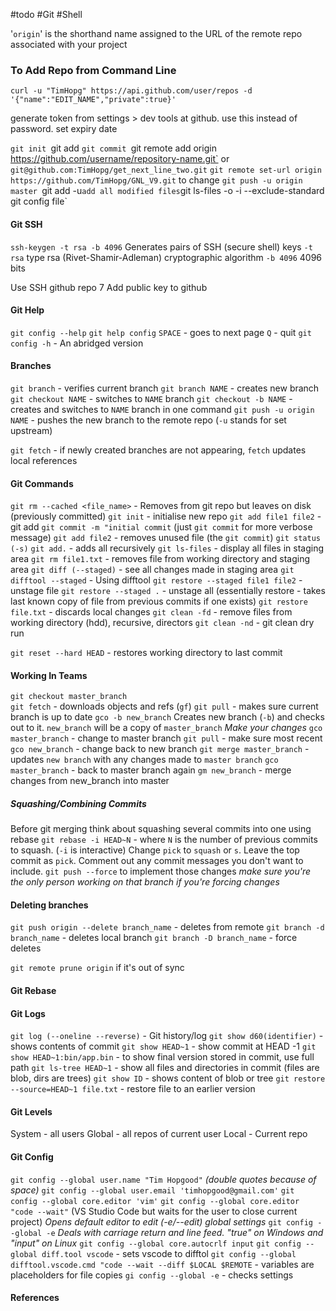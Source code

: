 #todo #Git #Shell 

'`origin`' is the shorthand name assigned to the URL of the remote repo associated with your project
### To Add Repo from Command Line
`curl -u "TimHopg" https://api.github.com/user/repos -d '{"name":"EDIT_NAME","private":true}'`

generate token from settings > dev tools at github. use this instead of password. set expiry date

`git init
`git add
`git commit
`git remote add origin https://github.com/username/repository-name.git` or `git@github.com:TimHopg/get_next_line_two.git`
`git remote set-url origin https://github.com/TimHopg/GNL_V9.git` to change
`git push -u origin master
`git add -u` add all modified files
`git ls-files -o -i --exclude-standard`
`git config file`
#### Git SSH
`ssh-keygen -t rsa -b 4096`
Generates pairs of SSH (secure shell) keys
`-t rsa` type rsa (Rivet-Shamir-Adleman) cryptographic algorithm
`-b 4096` 4096 bits

Use SSH github repo  7
Add public key to github
#### Git Help
`git config --help`
`git help config`
`SPACE` - goes to next page
`Q` - quit
`git config -h` - An abridged version
#### Branches
`git branch` - verifies current branch
`git branch NAME` - creates new branch
`git checkout NAME` - switches to `NAME` branch
`git checkout -b NAME` - creates and switches to `NAME` branch in one command
`git push -u origin NAME` - pushes the new branch to the remote repo (`-u` stands for set upstream)

`git fetch` - if newly created branches are not appearing, `fetch` updates local references
#### Git Commands
`git rm --cached <file_name>` - Removes from git repo but leaves on disk (previously committed)
`git init` - initialise new repo
`git add file1 file2` - git add
`git commit -m "initial commit` (just `git commit` for more verbose message)
`git add file2` - removes unused file (the `git commit`)
`git status (-s)`
`git add.` -  adds all recursively
`git ls-files` - display all files in staging area
`git rm file1.txt` - removes file from working directory and staging area
`git diff (--staged)` - see all changes made in staging area
`git difftool --staged` - Using difftool
`git restore --staged file1 file2` - unstage file
`git restore --staged .` - unstage all (essentially restore - takes last known copy of file from previous commits if one exists)
`git restore file.txt` - discards local changes
`git clean -fd` - remove files from working directory (hdd), recursive, directors
`git clean -nd` - git clean dry run

`git reset --hard HEAD` - restores working directory to last commit
#### Working In Teams
`git checkout master_branch`  
`git fetch` - downloads objects and refs (`gf`)
`git pull` - makes sure current branch is up to date
`gco -b new_branch` Creates new branch (`-b`) and checks out to it. `new_branch` will be a copy of `master_branch`
*Make your changes*
`gco master_branch` - change to master branch
`git pull` - make sure most recent
`gco new_branch` - change back to new branch
`git merge master_branch` - updates `new branch` with any changes made to `master branch`
`gco master_branch` - back to master branch again
`gm new_branch` - merge changes from new_branch into master
##### Squashing/Combining Commits
Before git merging think about squashing several commits into one using rebase
`git rebase -i HEAD~N` - where `N` is the number of previous commits to squash. (`-i` is interactive)
Change `pick` to `squash` or `s`. Leave the top commit as `pick`.
Comment out any commit messages you don't want to include.
`git push --force` to implement those changes *make sure you're the only person working on that branch if you're forcing changes*
#### Deleting branches
`git push origin --delete branch_name` - deletes from remote
`git branch -d branch_name` - deletes local branch
`git branch -D branch_name` - force deletes

`git remote prune origin` if it's out of sync
#### Git Rebase
#### Git Logs
`git log (--oneline --reverse)` - Git history/log
`git show d60(identifier)` - shows contents of commit
`git show HEAD~1` - show commit at HEAD -1
`git show HEAD~1:bin/app.bin` - to show final version stored in commit, use full path
`git ls-tree HEAD~1` - show all files and directories in commit (files are blob, dirs are trees)
`git show ID` - shows content of blob or tree
`git restore --source=HEAD~1 file.txt` - restore file to an earlier version
#### Git Levels
System - all users
Global - all repos of current user
Local - Current repo
#### Git Config
`git config --global user.name "Tim Hopgood"` _(double quotes because of space)_
`git config --global user.email 'timhopgood@gmail.com'`
`git config --global core.editor 'vim'`
`git config --global core.editor "code --wait"` (VS Studio Code but waits for the user to close current project)
_Opens default editor to edit (-e/--edit) global settings_
`git config --global -e`
_Deals with carriage return and line feed. "true" on Windows and "input" on Linux_
`git config --global core.autocrlf input`
`git config --global diff.tool vscode` - sets vscode to difftol
`git config --global difftool.vscode.cmd "code --wait --diff $LOCAL $REMOTE` - variables are placeholders for file copies
`gi config --global -e` - checks settings
#### References